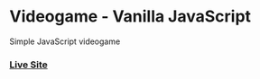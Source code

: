 # Videogame - Vanilla JavaScript
 Simple JavaScript videogame

### [Live Site](https://javascript-videogame.netlify.app/)

